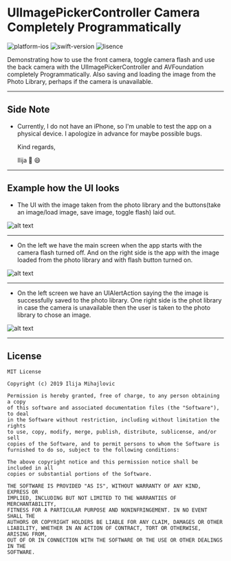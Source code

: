 # UIImagePickerController Camera Completely Programmatically

![platform-ios](https://img.shields.io/badge/platform-ios-orange.svg)
![swift-version](https://img.shields.io/badge/swift-4.2-red.svg)
![lisence](https://img.shields.io/badge/license-MIT-black.svg)

Demonstrating how to use the front camera, toggle camera flash and use the back camera with the UIImagePickerController and AVFoundation completely Programmatically. Also saving and loading the image from the Photo Library, perhaps if the camera is unavailable.
___

## Side Note
* Currently, I do not have an iPhone, so I'm unable to test the app on a physical device. I apologize in advance for maybe possible bugs.

   Kind regards,

   Ilija 🖖 😄
___

## Example how the UI looks

* The UI with the image taken from the photo library and the buttons(take an image/load image, save image, toggle flash) laid out.

![alt text](https://github.com/IlijaMihajlovic/UIImagePickerController-Completely-Programmatically/blob/master/UIImagePickerControllerProject%20/Images/Freebie.png)

___

* On the left we have the main screen when the app starts with the camera flash turned off. And on the right side is the app with the image loaded from the photo library and with flash button turned on.

![alt text](https://github.com/IlijaMihajlovic/UIImagePickerController-Completely-Programmatically/blob/master/UIImagePickerControllerProject%20/Images/Mockup%20Iphone.png)

___

* On the left screen we have an UIAlertAction saying the the image is successfully saved to the photo library. One right side is the phot library in case the camera is unavailable then the user is taken to the photo library to chose an image.

![alt text](https://github.com/IlijaMihajlovic/UIImagePickerController-Completely-Programmatically/blob/master/UIImagePickerControllerProject%20/Images/Iphone2.png)
___

## License
```
MIT License

Copyright (c) 2019 Ilija Mihajlovic

Permission is hereby granted, free of charge, to any person obtaining a copy
of this software and associated documentation files (the "Software"), to deal
in the Software without restriction, including without limitation the rights
to use, copy, modify, merge, publish, distribute, sublicense, and/or sell
copies of the Software, and to permit persons to whom the Software is
furnished to do so, subject to the following conditions:

The above copyright notice and this permission notice shall be included in all
copies or substantial portions of the Software.

THE SOFTWARE IS PROVIDED "AS IS", WITHOUT WARRANTY OF ANY KIND, EXPRESS OR
IMPLIED, INCLUDING BUT NOT LIMITED TO THE WARRANTIES OF MERCHANTABILITY,
FITNESS FOR A PARTICULAR PURPOSE AND NONINFRINGEMENT. IN NO EVENT SHALL THE
AUTHORS OR COPYRIGHT HOLDERS BE LIABLE FOR ANY CLAIM, DAMAGES OR OTHER
LIABILITY, WHETHER IN AN ACTION OF CONTRACT, TORT OR OTHERWISE, ARISING FROM,
OUT OF OR IN CONNECTION WITH THE SOFTWARE OR THE USE OR OTHER DEALINGS IN THE
SOFTWARE.
```
